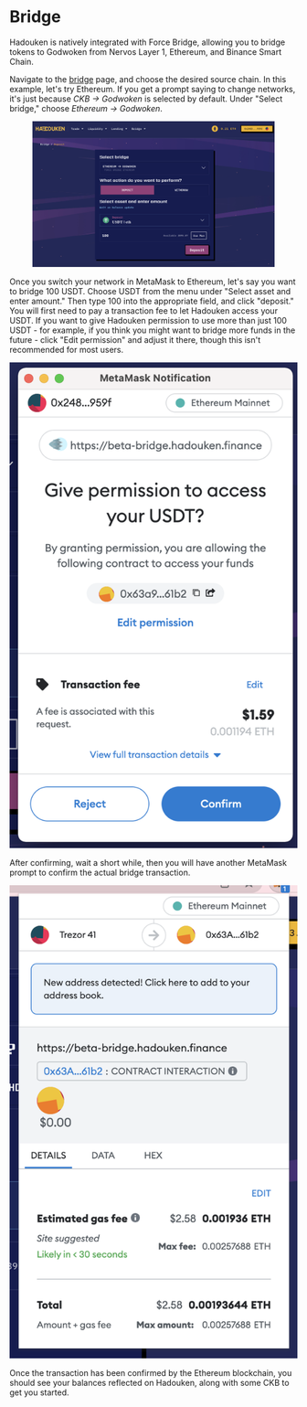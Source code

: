 # Bridge

Hadouken is natively integrated with Force Bridge, allowing you to bridge tokens to Godwoken from Nervos Layer 1, Ethereum, and Binance Smart Chain.

Navigate to the [bridge](https://app.hadouken.finance/bridge) page, and choose the desired source chain. In this example, let's try Ethereum. If you get a prompt saying to change networks, it's just because _CKB -> Godwoken_ is selected by default. Under "Select bridge," choose _Ethereum -> Godwoken_.

<figure><img src="../.gitbook/assets/image (10) (2).png" alt=""><figcaption></figcaption></figure>

Once you switch your network in MetaMask to Ethereum, let's say you want to bridge 100 USDT. Choose USDT from the menu under "Select asset and enter amount." Then type 100 into the appropriate field, and click "deposit." You will first need to pay a transaction fee to let Hadouken access your USDT. If you want to give Hadouken permission to use more than just 100 USDT - for example, if you think you might want to bridge more funds in the future - click "Edit permission" and adjust it there, though this isn't recommended for most users.

![](<../.gitbook/assets/image (23).png>)

After confirming, wait a short while, then you will have another MetaMask prompt to confirm the actual bridge transaction.

![](<../.gitbook/assets/image (3) (4).png>)

Once the transaction has been confirmed by the Ethereum blockchain, you should see your balances reflected on Hadouken, along with some CKB to get you started.
